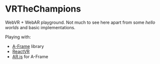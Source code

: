# VRTheChampions

WebVR + WebAR playground. Not much to see here apart from some _hello worlds_ and basic implementations.

Playing with:
 - [A-Frame](https://aframe.io) library
 - [ReactVR](https://facebook.github.io/react-vr/)
 - [AR.js](https://medium.com/arjs) for A-Frame
